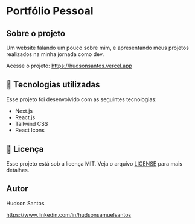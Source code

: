 # Portfólio Pessoal

## Sobre o projeto

Um website falando um pouco sobre mim, e apresentando meus projetos realizados na minha jornada como dev.

Acesse o projeto: https://hudsonsantos.vercel.app

## 🚀 Tecnologias utilizadas

Esse projeto foi desenvolvido com as seguintes tecnologias:

- Next.js
- React.js
- Tailwind CSS
- React Icons

## :memo: Licença

Esse projeto está sob a licença MIT. Veja o arquivo [LICENSE](LICENSE) para mais detalhes.

## Autor

Hudson Santos

https://www.linkedin.com/in/hudsonsamuelsantos